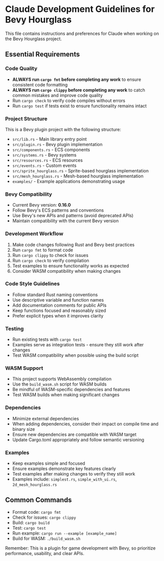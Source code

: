 # Claude Development Guidelines for Bevy Hourglass

This file contains instructions and preferences for Claude when working on the Bevy Hourglass project.

## Essential Requirements

### Code Quality
- **ALWAYS run `cargo fmt` before completing any work** to ensure consistent code formatting
- **ALWAYS run `cargo clippy` before completing any work** to catch common mistakes and improve code quality
- Run `cargo check` to verify code compiles without errors
- Run `cargo test` if tests exist to ensure functionality remains intact

### Project Structure
This is a Bevy plugin project with the following structure:
- `src/lib.rs` - Main library entry point
- `src/plugin.rs` - Bevy plugin implementation
- `src/components.rs` - ECS components
- `src/systems.rs` - Bevy systems
- `src/resources.rs` - ECS resources
- `src/events.rs` - Custom events
- `src/sprite_hourglass.rs` - Sprite-based hourglass implementation
- `src/mesh_hourglass.rs` - Mesh-based hourglass implementation
- `examples/` - Example applications demonstrating usage

### Bevy Compatibility
- Current Bevy version: **0.16.0**
- Follow Bevy's ECS patterns and conventions
- Use Bevy's new APIs and patterns (avoid deprecated APIs)
- Maintain compatibility with the current Bevy version

### Development Workflow
1. Make code changes following Rust and Bevy best practices
2. Run `cargo fmt` to format code
3. Run `cargo clippy` to check for issues
4. Run `cargo check` to verify compilation
5. Test examples to ensure functionality works as expected
6. Consider WASM compatibility when making changes

### Code Style Guidelines
- Follow standard Rust naming conventions
- Use descriptive variable and function names
- Add documentation comments for public APIs
- Keep functions focused and reasonably sized
- Prefer explicit types when it improves clarity

### Testing
- Run existing tests with `cargo test`
- Examples serve as integration tests - ensure they still work after changes
- Test WASM compatibility when possible using the build script

### WASM Support
- This project supports WebAssembly compilation
- Use the `build_wasm.sh` script for WASM builds
- Be mindful of WASM-specific dependencies and features
- Test WASM builds when making significant changes

### Dependencies
- Minimize external dependencies
- When adding dependencies, consider their impact on compile time and binary size
- Ensure new dependencies are compatible with WASM target
- Update Cargo.toml appropriately and follow semantic versioning

### Examples
- Keep examples simple and focused
- Ensure examples demonstrate key features clearly
- Test examples after making changes to verify they still work
- Examples include: `simplest.rs`, `simple_with_ui.rs`, `2d_mesh_hourglass.rs`

## Common Commands
- Format code: `cargo fmt`
- Check for issues: `cargo clippy`
- Build: `cargo build`
- Test: `cargo test`
- Run example: `cargo run --example [example_name]`
- Build for WASM: `./build_wasm.sh`

Remember: This is a plugin for game development with Bevy, so prioritize performance, usability, and clear APIs.